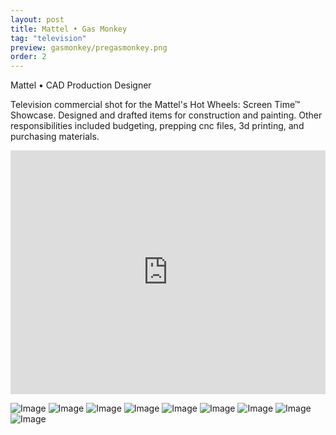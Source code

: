 ```yaml
---
layout: post
title: Mattel • Gas Monkey
tag: "television"
preview: gasmonkey/pregasmonkey.png
order: 2
---
```

Mattel • CAD Production Designer

Television commercial shot for the Mattel's Hot Wheels: Screen Time™ Showcase. Designed and drafted items for construction and painting. Other responsibilities included budgeting, prepping cnc files, 3d printing, and purchasing materials.

<iframe frameborder="0" scrolling="no" height="390" width="100%" src="https://www.youtube.com/embed/VbYdb_qrkVk" allow="autoplay; encrypted-media" allowfullscreen></iframe>

![Image](1gasmonkey.png)
![Image](2gasmonkey.png)
![Image](3gasmonkey.png)
![Image](4gasmonkey.png)
![Image](5gasmonkey.png)
![Image](6gasmonkey.png)
![Image](7gasmonkey.png)
![Image](8gasmonkey.png)
![Image](9gasmonkey.png)
